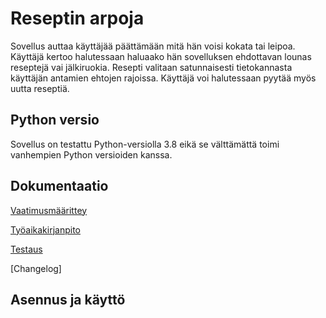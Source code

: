 # Reseptin arpoja
Sovellus auttaa käyttäjää päättämään mitä hän voisi kokata tai leipoa.
Käyttäjä kertoo halutessaan haluaako hän sovelluksen ehdottavan lounas reseptejä vai jälkiruokia.
Resepti valitaan satunnaisesti tietokannasta käyttäjän antamien ehtojen rajoissa.
Käyttäjä voi halutessaan pyytää myös uutta reseptiä.


## Python versio
Sovellus on testattu Python-versiolla 3.8 eikä se välttämättä toimi vanhempien Python versioiden kanssa.


## Dokumentaatio
[Vaatimusmäärittey](https://github.com/evas3/ot-harjoitustyo/blob/main/dokumentaatio/vaatimusmaarittely.md)

[Työaikakirjanpito](https://github.com/evas3/ot-harjoitustyo/blob/main/dokumentaatio/tyoaikakirjanpito.md)

[Testaus](https://github.com/evas3/ot-harjoitustyo/tree/main/src/tests)

[Changelog]


## Asennus ja käyttö

